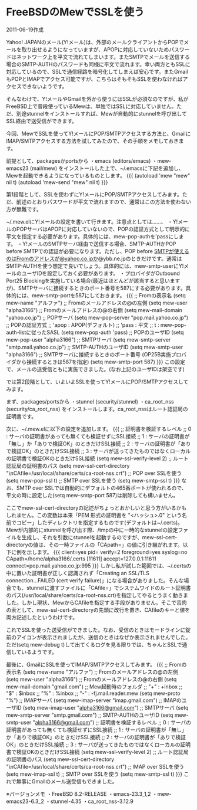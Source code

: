 # FreeBSDのMewでSSLを使う

2011-06-19作成

Yahoo! JAPANのメール(Y!メール)は、外部のメールクライアントからPOPでメールを取り出せるようになっていますが、APOPに対応していないためパスワードはネットワーク上を平文で流れてしまいます。またSMTPでメールを送信する場合のSMTP-AUTHのパスワードも同様に平文で流れます。幸い両方ともSSLに対応しているので、SSLで通信経路を暗号化してしまえば安心です。またGmailもPOPとIMAPでアクセス可能ですが、こちらはそもそもSSLを使わなければアクセスできないようです。

そんなわけで、Y!メールやGmailを外から使うにはSSLが必須なのですが、私がFreeBSD上で普段使っているMewは、単独ではSSLに対応していません。ただ、別途stunnelをインストールすれば、Mewが自動的にstunnelを呼び出してSSL経由で送受信ができます。

今回、MewでSSLを使ってY!メールにPOP/SMTPアクセスする方法と、GmailにIMAP/SMTPアクセスする方法を試してみたので、その手順をメモしておきます。

前提として、packagesかportsから
・emacs (editors/emacs)
・mew-emacs23 (mail/mew)
をインストールした上で、~/.emacsに下記を追加し、Mewを起動できるようになっているものとします。
{{{
(autoload 'mew "mew" nil t)
(autoload 'mew-send "mew" nil t)
}}}

第1段階として、SSLを使わずにY!メールにPOP/SMTPアクセスしてみます。ただ、前述のとおりパスワードが平文で流れますので、通常はこの方法を使わない方が無難です。

~/.mew.elにY!メールの設定を書いて行きます。注意点としては……、
・Y!メールのPOPサーバはAPOPに対応していないので、POPの認証方式として明示的に平文を指定する必要があります。具体的には、mew-pop-authを'passにします。
・Y!メールのSMTPサーバ経由で送信する場合、SMTP-AUTHかPOP before SMTPでの認証が必要になります。ただし、POP before SMTPが使えるのはFromのアドレスが@yahoo.co.jpか@ybb.ne.jpのときだけです。通常はSMTP-AUTHを使う想定で良いでしょう。具体的には、mew-smtp-userにY!メールのユーザIDを設定しておく必要があります。
・プロバイダがOutbound Port25 Blockingを実施している場合(最近はほとんどが該当すると思いますが)、SMTPサーバに接続するときのポート番号を587にする必要があります。具体的には、mew-smtp-portを587にしておきます。
{{{
;; Fromの表示名
(setq mew-name "アルファ")
;; Fromのメールアドレスの@の左側
(setq mew-user "alpha3166")
;; Fromのメールアドレスの@の右側
(setq mew-mail-domain "yahoo.co.jp")
;; POPサーバ
(setq mew-pop-server "pop.mail.yahoo.co.jp")
;; POPの認証方式
;;   'apop : APOP(デフォルト)
;;   'pass : 平文
;;   t : mew-pop-auth-listに従ったSASL
(setq mew-pop-auth 'pass)
;; POPのユーザID
(setq mew-pop-user "alpha3166")
;; SMTPサーバ
(setq mew-smtp-server "smtp.mail.yahoo.co.jp")
;; SMTP-AUTHのユーザID
(setq mew-smtp-user "alpha3166")
;; SMTPサーバに接続するときのポート番号 (OP25B実施プロバイダから接続するときは587を指定)
(setq mew-smtp-port 587)
}}}
この設定で、メールの送受信ともに実施できました。(なお上記のユーザIDは架空です)

では第2段階として、いよいよSSLを使ってY!メールにPOP/SMTPアクセスしてみます。

まず、packages/portsから
・stunnel (security/stunnel)
・ca_root_nss (security/ca_root_nss)
をインストールします。ca_root_nssはルート認証局の証明書です。

次に、~/.mew.elに以下の設定を追加します。
{{{
;; 証明書を検証するレベル
;;   0 : サーバの証明書があっても無くても検証せずにSSL接続
;;   1 : サーバの証明書が「無し」か「ありで検証OK」のときだけSSL接続
;;   2 : サーバの証明書が「ありで検証OK」のときだけSSL接続
;;   3 : サーバが送ってきたものではなくローカルの証明書で検証OKのときだけSSL接続
(setq mew-ssl-verify-level 2)
;; ルート認証局の証明書のパス
(setq mew-ssl-cert-directory "\nCAfile=/usr/local/share/certs/ca-root-nss.crt")
;; POP over SSLを使う
(setq mew-pop-ssl t)
;; SMTP over SSLを使う
(setq mew-smtp-ssl t)
}}}
なお、SMTP over SSLでは自動的にデフォルトの465番ポートが使われるので、平文の時に設定した(setq mew-smtp-port 587)は削除しても構いません。

ここでmew-ssl-cert-directoryの記述がちょっとおかしいと思う方がいるかもしれません。この変数は本来「PEM 形式の証明書を "<ハッシュ>.0" という名前でコピー」したディレクトリを指定するものです(デフォルトは~/.certs)。Mewが内部的にstunnelを呼び出す際、/tmpの中に一時的なstunnelの設定ファイルを生成し、それを引数にstunnelを起動するのですが、mew-ssl-cert-directoryの値は、その一時ファイルの「CApath=」の値に引き継がれます。以下に例を示します。
{{{
client=yes
pid=
verify=2
foreground=yes
syslog=no
CApath=/home/alpha3166/.certs
[11611]
accept=127.0.0.1:11611
connect=pop.mail.yahoo.co.jp:995
}}}
しかし私が試した範囲では、~/.certsの中に置いた証明書が正しく認識されず「Creating an SSL/TLS connection...FAILED (cert verify failure)」になる場合がありました。そんな場合でも、stunnelに渡すファイルに「CAfile=」でシステムワイドのルート証明書のパス(/usr/local/share/certs/ca-root-nss.crt)を指定してやるとうまく動きました。しかし現状、MewからCAfileを指定する手段がありません。そこで苦肉の索として、mew-ssl-cert-directoryの先頭に改行を置き、CAfileのキーと値を両方記述したというわけです。

これでSSLを使った送受信ができました。なお、受信のときはモードラインに錠前のアイコンが表示されましたが、送信のときはなぜか表示されませんでした。ただ(setq mew-debug t)して出てくるログを見る限りでは、ちゃんとSSLで通信しているようです。

最後に、GmailにSSLを使ってIMAP/SMTPアクセスしてみます。
{{{
;; Fromの表示名
(setq mew-name "アルファ")
;; Fromのメールアドレスの@の左側
(setq mew-user "alpha3166")
;; Fromのメールアドレスの@の右側
(setq mew-mail-domain "gmail.com")
;; Mew起動時のフォルダ
;;   "+" : +inbox
;;   "$" : $inbox
;;   "%" : %inbox
;;   "-" : -fj.mail.reader.mew
(setq mew-proto "%")
;; IMAPサーバ
(setq mew-imap-server "imap.gmail.com")
;; IMAPのユーザID
(setq mew-imap-user "alpha3166@gmail.com")
;; SMTPサーバ
(setq mew-smtp-server "smtp.gmail.com")
;; SMTP-AUTHのユーザID
(setq mew-smtp-user "alpha3166@gmail.com")
;; 証明書を検証するレベル
;;   0 : サーバの証明書があっても無くても検証せずにSSL接続
;;   1 : サーバの証明書が「無し」か「ありで検証OK」のときだけSSL接続
;;   2 : サーバの証明書が「ありで検証OK」のときだけSSL接続
;;   3 : サーバが送ってきたものではなくローカルの証明書で検証OKのときだけSSL接続
(setq mew-ssl-verify-level 2)
;; ルート認証局の証明書のパス
(setq mew-ssl-cert-directory "\nCAfile=/usr/local/share/certs/ca-root-nss.crt")
;; IMAP over SSLを使う
(setq mew-imap-ssl t)
;; SMTP over SSLを使う
(setq mew-smtp-ssl t)
}}}
これで無事にGmailのメール送受信もできました。

※バージョンメモ
・FreeBSD 8.2-RELEASE
・emacs-23.3_1,2
・mew-emacs23-6.3_2
・stunnel-4.35
・ca_root_nss-3.12.9
